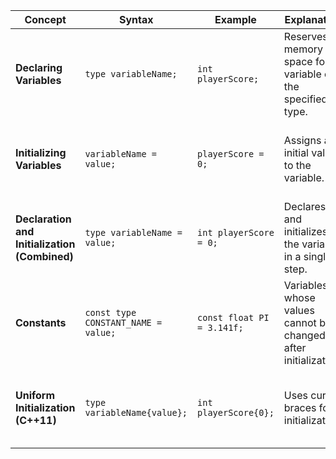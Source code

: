 | **Concept**                                   | **Syntax**                          | **Example**                | **Explanation**                                                | **Notes**                                                                            |
| --------------------------------------------- | ----------------------------------- | -------------------------- | -------------------------------------------------------------- | ------------------------------------------------------------------------------------ |
| **Declaring Variables**                       | `type variableName;`                | `int playerScore;`         | Reserves memory space for a variable of the specified type.    | Variable name should be descriptive and follow naming conventions (e.g., camelCase). |
| **Initializing Variables**                    | `variableName = value;`             | `playerScore = 0;`         | Assigns an initial value to the variable.                      | Uninitialized variables can contain garbage values (undefined behavior).             |
| **Declaration and Initialization (Combined)** | `type variableName = value;`        | `int playerScore = 0;`     | Declares and initializes the variable in a single step.        | Best practice: Initialize variables when you declare them.                           |
| **Constants**                                 | `const type CONSTANT_NAME = value;` | `const float PI = 3.141f;` | Variables whose values cannot be changed after initialization. | Naming convention: Use all uppercase with underscores (SNAKE_CASE).                  |
| **Uniform Initialization (C++11)**            | `type variableName{value};`         | `int playerScore{0};`      | Uses curly braces for initialization.                          | Benefits: More consistent syntax, can prevent narrowing conversions.                 |
